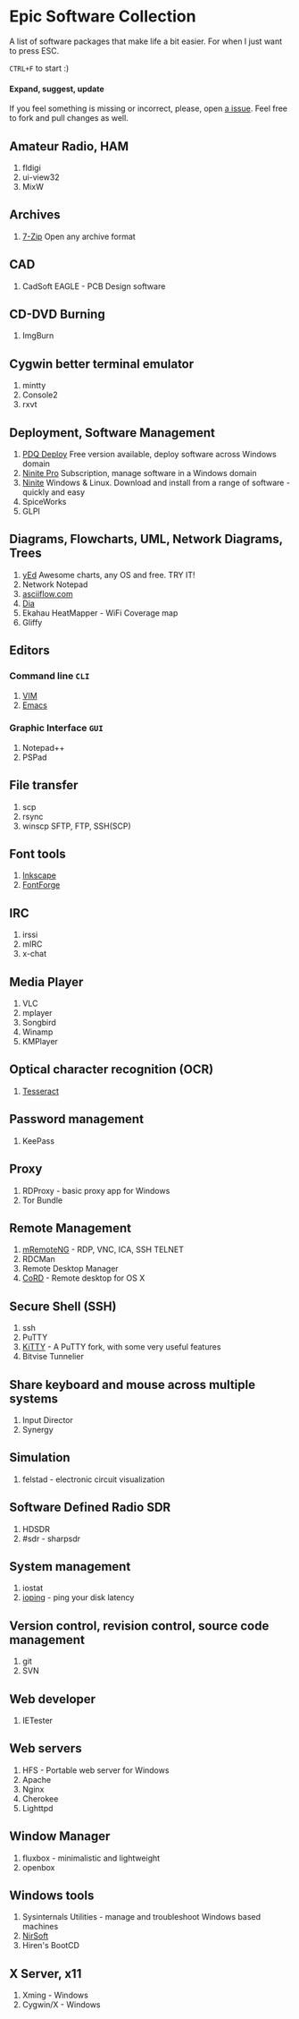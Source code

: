 # Epic Software Collection

A list of software packages that make life a bit easier. For when I just want to press ESC.

`CTRL+F` to start :)

#### Expand, suggest, update

If you feel something is missing or incorrect, please, open [a issue](https://github.com/rossengeorgiev/ESC/issues).
Feel free to fork and pull changes as well.

## Amateur Radio, HAM

1. fldigi
2. ui-view32
3. MixW

## Archives

1. [7-Zip](http://www.7-zip.org) Open any archive format

## CAD

1. CadSoft EAGLE - PCB Design software

## CD-DVD Burning

1. ImgBurn

## Cygwin better terminal emulator

1. mintty
2. Console2
3. rxvt

## Deployment, Software Management

1. [PDQ Deploy](http://www.adminarsenal.com/pdq-deploy/main/) Free version available, deploy software across Windows domain
2. [Ninite Pro](http://ninite.com/pro) Subscription, manage software in a Windows domain
3. [Ninite](http://ninite.com/) Windows & Linux. Download and install from a range of software - quickly and easy
4. SpiceWorks
5. GLPI

## Diagrams, Flowcharts, UML, Network Diagrams, Trees

1. [yEd](http://www.yworks.com/en/downloads.html#yEd) Awesome charts, any OS and free. TRY IT!
2. Network Notepad
3. [asciiflow.com](http://www.asciiflow.com)
4. [Dia](https://live.gnome.org/Dia)
5. Ekahau HeatMapper - WiFi Coverage map
6. Gliffy

## Editors

### Command line `CLI`

1. [VIM](http://www.vim.org)
2. [Emacs](http://www.gnu.org/software/emacs/)

### Graphic Interface `GUI`

1. Notepad++
2. PSPad

## File transfer

1. scp
2. rsync
3. winscp SFTP, FTP, SSH(SCP)

## Font tools

1. [Inkscape](http://inkscape.org/)
2. [FontForge](http://fontforge.org/)

## IRC

1. irssi
2. mIRC
3. x-chat

## Media Player

1. VLC
2. mplayer
3. Songbird
4. Winamp
5. KMPlayer

## Optical character recognition (OCR)

1. [Tesseract](http://code.google.com/p/tesseract-ocr/)

## Password management

1. KeePass

## Proxy

1. RDProxy - basic proxy app for Windows
2. Tor Bundle

## Remote Management

1. [mRemoteNG](http://www.mremoteng.org/) - RDP, VNC, ICA, SSH TELNET
2. RDCMan
3. Remote Desktop Manager
4. [CoRD](http://cord.sourceforge.net/) - Remote desktop for OS X

## Secure Shell (SSH)

1. ssh
2. PuTTY
3. [KiTTY](http://globnet.free.fr/kitty/) - A PuTTY fork, with some very useful features
4. Bitvise Tunnelier

## Share keyboard and mouse across multiple systems

1. Input Director
2. Synergy

## Simulation

1. felstad - electronic circuit visualization

## Software Defined Radio SDR

1. HDSDR
2. #sdr - sharpsdr

## System management

1. iostat
2. [ioping](https://code.google.com/p/ioping/) - ping your disk latency

## Version control, revision control, source code management

1. git
2. SVN

## Web developer

1. IETester

## Web servers

1. HFS - Portable web server for Windows
2. Apache
3. Nginx
4. Cherokee
5. Lighttpd

## Window Manager

1. fluxbox - minimalistic and lightweight
2. openbox

## Windows tools

1. Sysinternals Utilities - manage and troubleshoot Windows based machines
2. [NirSoft](http://www.nirsoft.net/)
3. Hiren's BootCD

## X Server, x11

1. Xming - Windows
2. Cygwin/X - Windows




